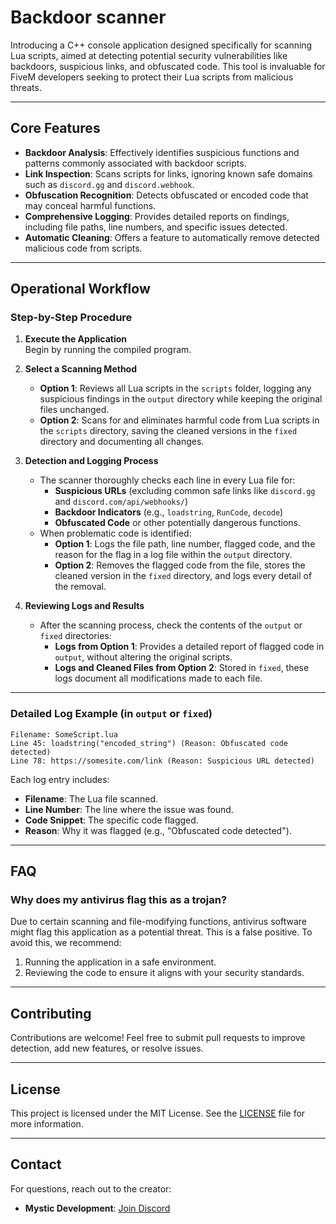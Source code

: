 # Backdoor scanner

Introducing a C++ console application designed specifically for scanning Lua scripts, aimed at detecting potential security vulnerabilities like backdoors, suspicious links, and obfuscated code. This tool is invaluable for FiveM developers seeking to protect their Lua scripts from malicious threats.

---

## **Core Features**

- **Backdoor Analysis**: Effectively identifies suspicious functions and patterns commonly associated with backdoor scripts.
- **Link Inspection**: Scans scripts for links, ignoring known safe domains such as `discord.gg` and `discord.webhook`.
- **Obfuscation Recognition**: Detects obfuscated or encoded code that may conceal harmful functions.
- **Comprehensive Logging**: Provides detailed reports on findings, including file paths, line numbers, and specific issues detected.
- **Automatic Cleaning**: Offers a feature to automatically remove detected malicious code from scripts.

---
## **Operational Workflow**

### **Step-by-Step Procedure**

1. **Execute the Application**  
   Begin by running the compiled program.

2. **Select a Scanning Method**  
   - **Option 1**: Reviews all Lua scripts in the `scripts` folder, logging any suspicious findings in the `output` directory while keeping the original files unchanged.
   - **Option 2**: Scans for and eliminates harmful code from Lua scripts in the `scripts` directory, saving the cleaned versions in the `fixed` directory and documenting all changes.

3. **Detection and Logging Process**  
   - The scanner thoroughly checks each line in every Lua file for:
     - **Suspicious URLs** (excluding common safe links like `discord.gg` and `discord.com/api/webhooks/`)
     - **Backdoor Indicators** (e.g., `loadstring`, `RunCode`, `decode`)
     - **Obfuscated Code** or other potentially dangerous functions.
   - When problematic code is identified:
     - **Option 1**: Logs the file path, line number, flagged code, and the reason for the flag in a log file within the `output` directory.
     - **Option 2**: Removes the flagged code from the file, stores the cleaned version in the `fixed` directory, and logs every detail of the removal.

4. **Reviewing Logs and Results**  
   - After the scanning process, check the contents of the `output` or `fixed` directories:
     - **Logs from Option 1**: Provides a detailed report of flagged code in `output`, without altering the original scripts.
     - **Logs and Cleaned Files from Option 2**: Stored in `fixed`, these logs document all modifications made to each file.

---


### Detailed Log Example (in `output` or `fixed`)
```plaintext
Filename: SomeScript.lua
Line 45: loadstring("encoded_string") (Reason: Obfuscated code detected)
Line 78: https://somesite.com/link (Reason: Suspicious URL detected)
```

Each log entry includes:
- **Filename**: The Lua file scanned.
- **Line Number**: The line where the issue was found.
- **Code Snippet**: The specific code flagged.
- **Reason**: Why it was flagged (e.g., "Obfuscated code detected").

---

## FAQ

### Why does my antivirus flag this as a trojan?

Due to certain scanning and file-modifying functions, antivirus software might flag this application as a potential threat. This is a false positive. To avoid this, we recommend:

1. Running the application in a safe environment.
2. Reviewing the code to ensure it aligns with your security standards.


---

## Contributing

Contributions are welcome! Feel free to submit pull requests to improve detection, add new features, or resolve issues.

---

## License

This project is licensed under the MIT License. See the [LICENSE](LICENSE) file for more information.

---

## Contact

For questions, reach out to the creator:

- **Mystic Development**: [Join Discord](https://discord.gg/8tgJyqVHg2)
